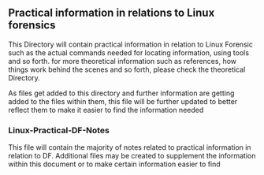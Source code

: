 ## Practical information in relations to Linux forensics

This Directory will contain practical information in relation to Linux Forensic such as the actual commands needed for locating information, using tools and so forth. for more theoretical information such as references, how things work behind the scenes and so forth, please check the theoretical Directory.

As files get added to this directory and further information are getting added to the files within them, this file will be further updated to better reflect them to make it easier to find the information needed

### Linux-Practical-DF-Notes

This file will contain the majority of notes related to practical information in relation to DF. Additional files may be created to supplement the information within this document or to make certain information easier to find